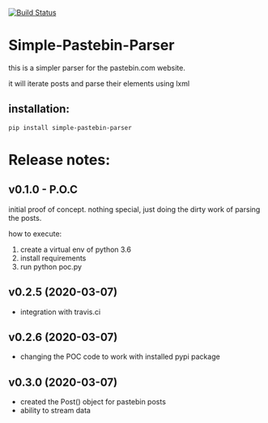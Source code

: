 [![Build Status](https://travis-ci.org/shlomikushchi/Simple-Pastebin-Parser.svg?branch=master)](https://travis-ci.org/shlomikushchi/Simple-Pastebin-Parser)

# Simple-Pastebin-Parser

this is a simpler parser for the pastebin.com website.

it will iterate posts and parse their elements using lxml

installation:
---
`pip install simple-pastebin-parser`

  Release notes:
===

v0.1.0 - P.O.C
---
initial proof of concept. nothing special, just doing the dirty work of parsing the posts.

how to execute:
1. create a virtual env of python 3.6
2. install requirements
3. run python poc.py


v0.2.5 (2020-03-07)
------------------

* integration with travis.ci


v0.2.6 (2020-03-07)
------------------

* changing the POC code to work with installed pypi package

v0.3.0 (2020-03-07)
------------------

* created the Post() object for pastebin posts
* ability to stream data
